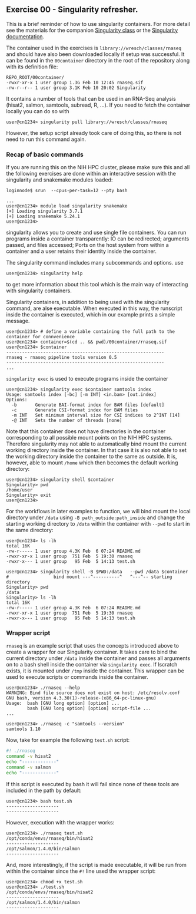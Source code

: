 ## Exercise 00 - Singularity refresher.

This is a brief reminder of how to use singularity containers. For more detail
see the materials for the companion
[Singularity class](https://github.com/NIH-HPC/Singularity-Tutorial) or the
[Singularity documentation](https://sylabs.io/guides/latest/user-guide/).

The container used in the exercises is `library://wresch/classes/rnaseq` and
should have also been downloaded locally if setup was successful. It can be
found in the `00container` directory in the root of the repository along with
its definition file:

```
REPO_ROOT/00container/
-rwxr-xr-x 1 user group 1.3G Feb 10 12:45 rnaseq.sif
-rw-r--r-- 1 user group 3.1K Feb 10 20:02 Singularity
```

It contains a number of tools that can be used in an RNA-Seq analysis (hisat2,
salmon, samtools, subread, R, ...). If you need to fetch the container locally you
can do so with

```console
user@cn1234> singularity pull library://wresch/classes/rnaseq
```

However, the setup script already took care of doing this, so there is not
need to run this command again.

### Recap of basic commands

If you are running this on the NIH HPC cluster, please make sure this and all
the following exercises are done within an interactive session with the
singularity and snakemake modules loaded:

```console
loginnode$ srun  --cpus-per-task=12 --pty bash

...
user@cn1234> module load singularity snakemake
[+] Loading singularity 3.7.1
[+] Loading snakemake 5.24.1
user@cn1234>
```

singularity allows you to create and use single file containers. You can run
programs inside a container transparently: IO can be redirected; arguments
passed, and files accessed; Ports on the host system from within a container
and a user retains their identity inside the container.

The singularity command includes many subcommands and options. use

```console
user@cn1234> singularity help
```

to get more information about this tool which is the main way of interacting
with singularity containers.

Singularity containers, in addition to being used with the singularity command,
are alse executable. When executed in this way, the runscript inside the
container is executed, which in our example prints a simple message.

```console
user@cn1234> # define a variable containing the full path to the container for connvenience
user@cn1234> container=$(cd .. && pwd)/00container/rnaseq.sif
user@cn1234> $container
------------------------------------------------------------
rnaseq - rnaseq pipeline tools version 0.5
------------------------------------------------------------
...
```

`singularity exec` is used to execute programs inside the container

```console
user@cn1234> singularity exec $container samtools index
Usage: samtools index [-bc] [-m INT] <in.bam> [out.index]
Options:
  -b       Generate BAI-format index for BAM files [default]
  -c       Generate CSI-format index for BAM files
  -m INT   Set minimum interval size for CSI indices to 2^INT [14]
  -@ INT   Sets the number of threads [none]
```

Note that this container does not have directories in the container
corresponding to all possible mount points on the NIH HPC systems. Therefore
singularity may not able to automatically bind mount the current working
directory inside the container. In that case it is also not able to set the
working directory inside the container to the same as outside. It is, however,
able to mount `/home` which then becomes the default working directory:

```console
user@cn1234> singularity shell $container
Singularity> pwd
/home/user
Singularity> exit
user@cn1234>
```

For the workflows in later examples to function, we will bind mount the local
directory under `/data` using `-B path_outside:path_inside` and change the
starting working directory to `/data` within the container with `--pwd` to
start in the same directory:

```console
user@cn1234> ls -lh
total 16K
-rw-r----- 1 user group 4.3K Feb  6 07:24 README.md
-rwxr-xr-x 1 user group  751 Feb  5 19:30 rnaseq
-rwxr-x--- 1 user group   95 Feb  5 14:13 test.sh

user@cn1234> singularity shell -B $PWD:/data   --pwd /data $container
#                 bind mount ---^----------^   ^---^-- starting directory
Singularity> pwd
/data
Singularity> ls -lh
total 16K
-rw-r----- 1 user group 4.3K Feb  6 07:24 README.md
-rwxr-xr-x 1 user group  751 Feb  5 19:30 rnaseq
-rwxr-x--- 1 user group   95 Feb  5 14:13 test.sh
```

### Wrapper script

`rnaseq` is an example script that uses the concepts introduced above to create a
wrapper for our Singularity container. It takes care to bind the current
directory under `/data` inside the container and passes all arguments on to a
bash shell inside the container via `singularity exec`. If lscratch exists, it
is mounted under `/tmp` inside the container. This wrapper can be used to
execute scripts or commands inside the container.

```console
user@cn1234> ./rnaseq --help
WARNING: Bind file source does not exist on host: /etc/resolv.conf
GNU bash, version 4.3.30(1)-release-(x86_64-pc-linux-gnu)
Usage:  bash [GNU long option] [option] ...
        bash [GNU long option] [option] script-file ...
...

user@cn1234> ./rnaseq -c "samtools --version"
samtools 1.10
```

Now, take for example the following `test.sh` script:

```bash
#! ./rnaseq
command -v hisat2
echo "-------------"
command -v salmon
echo "-------------"
```

If this script is executed by bash it will fail since none of these tools are
included in the path by default:

```console
user@cn1234> bash test.sh
--------------------
--------------------
```

However, execution with the wrapper works:

```console
user@cn1234> ./rnaseq test.sh
/opt/conda/envs/rnaseq/bin/hisat2
--------------------
/opt/salmon/1.4.0/bin/salmon
--------------------
```

And, more interestingly, if the script is made executable, it will be run from within
the container since the `#!` line used the wrapper script:

```console
user@cn1234> chmod +x test.sh
user@cn1234> ./test.sh
/opt/conda/envs/rnaseq/bin/hisat2
--------------------
/opt/salmon/1.4.0/bin/salmon
--------------------
```
